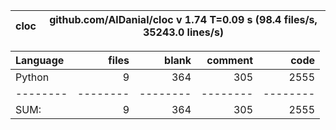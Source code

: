 cloc|github.com/AlDanial/cloc v 1.74  T=0.09 s (98.4 files/s, 35243.0 lines/s)
--- | ---

Language|files|blank|comment|code
:-------|-------:|-------:|-------:|-------:
Python|9|364|305|2555
--------|--------|--------|--------|--------
SUM:|9|364|305|2555
